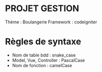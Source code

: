 # PROJET GESTION
Thème : Boulangerie
Framework : codeigniter


# Règles de syntaxe
- Nom de table bdd : snake_case
- Model, Vue, Controller : PascalCase
- Nom de fonction : camelCase